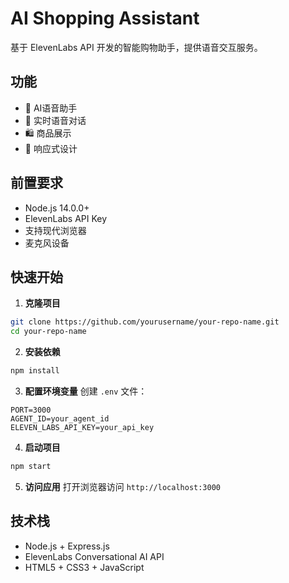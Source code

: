 # AI Shopping Assistant

基于 ElevenLabs API 开发的智能购物助手，提供语音交互服务。

## 功能
- 🤖 AI语音助手
- 💬 实时语音对话
- 🛍️ 商品展示
- 📱 响应式设计

## 前置要求
- Node.js 14.0.0+
- ElevenLabs API Key
- 支持现代浏览器
- 麦克风设备

## 快速开始

1. **克隆项目**
```bash
git clone https://github.com/yourusername/your-repo-name.git
cd your-repo-name
```

2. **安装依赖**
```bash
npm install
```

3. **配置环境变量**
创建 `.env` 文件：
```env
PORT=3000
AGENT_ID=your_agent_id
ELEVEN_LABS_API_KEY=your_api_key
```

4. **启动项目**
```bash
npm start
```

5. **访问应用**
打开浏览器访问 `http://localhost:3000`

## 技术栈
- Node.js + Express.js
- ElevenLabs Conversational AI API
- HTML5 + CSS3 + JavaScript

